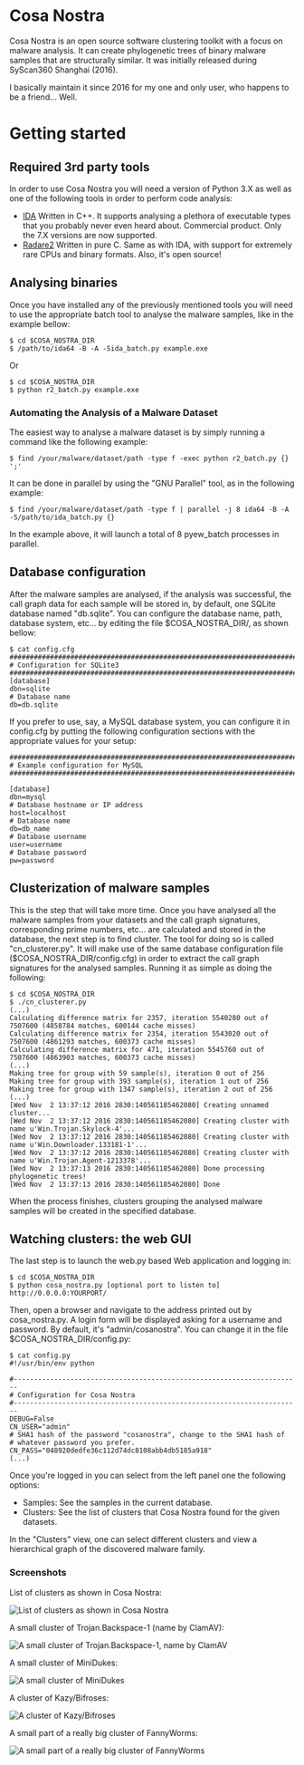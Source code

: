 # Cosa Nostra

Cosa Nostra is an open source software clustering toolkit with a focus on malware analysis. It can create phylogenetic trees of binary malware samples that are structurally similar. It was initially released during SyScan360 Shanghai (2016).

I basically maintain it since 2016 for my one and only user, who happens to be a friend... Well.

# Getting started

## Required 3rd party tools

In order to use Cosa Nostra you will need a version of Python 3.X as well as one of the following tools in order to perform code analysis:

 * [IDA](http://www.hex-rays.com) Written in C++. It supports analysing a plethora of executable types that you probably never even heard about. Commercial product. Only the 7.X versions are now supported.
 * [Radare2](http://rada.re) Written in pure C. Same as with IDA, with support for extremely rare CPUs and binary formats. Also, it's open source!

## Analysing binaries

Once you have installed any of the previously mentioned tools you will need to use the appropriate batch tool to analyse the malware samples, like in the example bellow:

```
$ cd $COSA_NOSTRA_DIR
$ /path/to/ida64 -B -A -Sida_batch.py example.exe
```

Or

```
$ cd $COSA_NOSTRA_DIR
$ python r2_batch.py example.exe
```

### Automating the Analysis of a Malware Dataset

The easiest way to analyse a malware dataset is by simply running a command like the following example:

```
$ find /your/malware/dataset/path -type f -exec python r2_batch.py {} ';'
```

It can be done in parallel by using the "GNU Parallel" tool, as in the following example:

```
$ find /your/malware/dataset/path -type f | parallel -j 8 ida64 -B -A -S/path/to/ida_batch.py {}
```

In the example above, it will launch a total of 8 pyew_batch processes in parallel.

## Database configuration

After the malware samples are analysed, if the analysis was successful, the call graph data for each sample will be stored in, by default, one SQLite database named "db.sqlite". You can configure the database name, path, database system, etc... by editing the file $COSA_NOSTRA_DIR/, as shown bellow:

```
$ cat config.cfg 
########################################################################
# Configuration for SQLite3
########################################################################
[database]
dbn=sqlite
# Database name
db=db.sqlite
```

If you prefer to use, say, a MySQL database system, you can configure it in config.cfg by putting the following configuration sections with the appropriate values for your setup:

```
########################################################################
# Example configuration for MySQL
########################################################################

[database]
dbn=mysql
# Database hostname or IP address
host=localhost
# Database name
db=db_name
# Database username
user=username
# Database password
pw=password
```

## Clusterization of malware samples

This is the step that will take more time. Once you have analysed all the malware samples from your datasets and the call graph signatures, corresponding prime numbers, etc... are calculated and stored in the database, the next step is to find cluster. The tool for doing so is called "cn_clusterer.py". It will make use of the same database configuration file ($COSA_NOSTRA_DIR/config.cfg) in order to extract the call graph signatures for the analysed samples. Running it as simple as doing the following:

```
$ cd $COSA_NOSTRA_DIR
$ ./cn_clusterer.py
(...)
Calculating difference matrix for 2357, iteration 5540280 out of 7507600 (4858784 matches, 600144 cache misses)
Calculating difference matrix for 2354, iteration 5543020 out of 7507600 (4861293 matches, 600373 cache misses)
Calculating difference matrix for 471, iteration 5545760 out of 7507600 (4863903 matches, 600373 cache misses)
(...)
Making tree for group with 59 sample(s), iteration 0 out of 256
Making tree for group with 393 sample(s), iteration 1 out of 256
Making tree for group with 1347 sample(s), iteration 2 out of 256
(...)
[Wed Nov  2 13:37:12 2016 2830:140561185462080] Creating unnamed cluster...
[Wed Nov  2 13:37:12 2016 2830:140561185462080] Creating cluster with name u'Win.Trojan.Skylock-4'...
[Wed Nov  2 13:37:12 2016 2830:140561185462080] Creating cluster with name u'Win.Downloader.133181-1'...
[Wed Nov  2 13:37:12 2016 2830:140561185462080] Creating cluster with name u'Win.Trojan.Agent-1213378'...
[Wed Nov  2 13:37:13 2016 2830:140561185462080] Done processing phylogenetic trees!
[Wed Nov  2 13:37:13 2016 2830:140561185462080] Done
```

When the process finishes, clusters grouping the analysed malware samples will be created in the specified database.

## Watching clusters: the web GUI

The last step is to launch the web.py based Web application and logging in:

```
$ cd $COSA_NOSTRA_DIR
$ python cosa_nostra.py [optional port to listen to]
http://0.0.0.0:YOURPORT/
```

Then, open a browser and navigate to the address printed out by cosa_nostra.py. A login form will be displayed asking for a username and password. By default, it's "admin/cosanostra". You can change it in the file $COSA_NOSTRA_DIR/config.py:

```
$ cat config.py
#!/usr/bin/env python

#-----------------------------------------------------------------------
# Configuration for Cosa Nostra
#-----------------------------------------------------------------------
DEBUG=False
CN_USER="admin"
# SHA1 hash of the password "cosanostra", change to the SHA1 hash of
# whatever password you prefer.
CN_PASS="048920dedfe36c112d74dc8108abb4db5185a918"
(...)
```

Once you're logged in you can select from the left panel one the following options:

 * Samples: See the samples in the current database.
 * Clusters: See the list of clusters that Cosa Nostra found for the given datasets.

In the "Clusters" view, one can select different clusters and view a hierarchical graph of the discovered malware family.

### Screenshots

List of clusters as shown in Cosa Nostra:

![List of clusters as shown in Cosa Nostra](
https://github.com/joxeankoret/cosa-nostra/raw/master/screenshots/clusters-list.png)

A small cluster of Trojan.Backspace-1 (name by ClamAV):

![A small cluster of Trojan.Backspace-1, name by ClamAV](https://github.com/joxeankoret/cosa-nostra/blob/master/screenshots/cluster-trojan-backspace.png)

A small cluster of MiniDukes:

![A small cluster of MiniDukes](https://github.com/joxeankoret/cosa-nostra/blob/master/screenshots/small-cluster-miniduke.png)

A cluster of Kazy/Bifroses:

![A cluster of Kazy/Bifroses](https://github.com/joxeankoret/cosa-nostra/blob/master/screenshots/kazi-bifrose-cluster.png)

A small part of a really big cluster of FannyWorms:

![A small part of a really big cluster of FannyWorms](https://github.com/joxeankoret/cosa-nostra/blob/master/screenshots/big-cluster-fannyworm.png)
